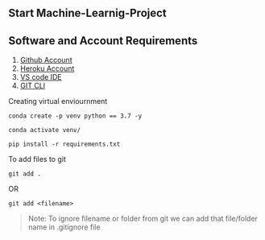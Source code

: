 ## Start Machine-Learnig-Project

## Software and Account Requirements

1. [Github Account](http://github.com)
2. [Heroku Account](https://dashboard.heroku.com)
3. [VS code IDE](https://code.visualstudio.com/download)
4. [GIT CLI](https://git-scm.com/downloads)


Creating virtual enviournment
```
conda create -p venv python == 3.7 -y 
```
```
conda activate venv/
```

```
pip install -r requirements.txt
```

To add files to git

```
git add .
```
OR 

```
git add <filename>
```

> Note: To ignore filename or folder from git we can add that file/folder name in .gitignore file
